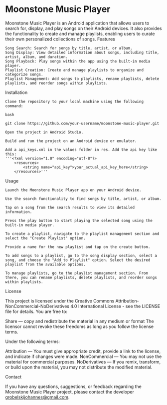 # Moonstone Music Player

Moonstone Music Player is an Android application that allows users to search for, display, and play songs on their Android devices. It also provides the functionality to create and manage playlists, enabling users to curate their own personalized collections of songs.
Features

    Song Search: Search for songs by title, artist, or album.
    Song Display: View detailed information about songs, including title, artist, album, and duration.
    Song Playback: Play songs within the app using the built-in media player.
    Playlist Creation: Create and manage playlists to organize and categorize songs.
    Playlist Management: Add songs to playlists, rename playlists, delete playlists, and reorder songs within playlists.

Installation

    Clone the repository to your local machine using the following command:

    bash

    git clone https://github.com/your-username/moonstone-music-player.git

    Open the project in Android Studio.

    Build and run the project on an Android device or emulator.

    Add a api_keys.xml in the values folder in res. Add the api key like this:
    '''<?xml version="1.0" encoding="utf-8"?>
        <resources>
            <string name="api_key">your_actual_api_key_here</string>
        </resources>'''

Usage

    Launch the Moonstone Music Player app on your Android device.

    Use the search functionality to find songs by title, artist, or album.

    Tap on a song from the search results to view its detailed information.

    Press the play button to start playing the selected song using the built-in media player.

    To create a playlist, navigate to the playlist management section and select the "Create Playlist" option.

    Provide a name for the new playlist and tap on the create button.

    To add songs to a playlist, go to the song display section, select a song, and choose the "Add to Playlist" option. Select the desired playlist from the available options.

    To manage playlists, go to the playlist management section. From there, you can rename playlists, delete playlists, and reorder songs within playlists.


License

This project is licensed under the Creative Commons Attribution-NonCommercial-NoDerivatives 4.0 International License - see the LICENSE file for details.
You are free to:

Share — copy and redistribute the material in any medium or format
The licensor cannot revoke these freedoms as long as you follow the license terms.

Under the following terms:

Attribution — You must give appropriate credit, provide a link to the license, and indicate if changes were made.
NonCommercial — You may not use the material for commercial purposes.
NoDerivatives — If you remix, transform, or build upon the material, you may not distribute the modified material.

Contact

If you have any questions, suggestions, or feedback regarding the Moonstone Music Player project, please contact the developer grobelskijohannes@gmail.com.
